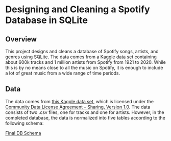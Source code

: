 # Designing and Cleaning a Spotify Database in SQLite

## Overview

This project designs and cleans a database of Spotify songs, artists, and genres using SQLite. The data comes from a Kaggle data set containing about 600k tracks and 1 million artists from Spotify from 1921 to 2020. While this is by no means close to all the music on Spotify, it is enough to include a lot of great music from a wide range of time periods.

## Data

The data comes from [this Kaggle data set](https://www.kaggle.com/datasets/yamaerenay/spotify-dataset-19212020-600k-tracks?select=tracks.csv), which is licensed under the [Community Data License Agreement – Sharing, Version 1.0](https://cdla.dev/sharing-1-0/). The data consists of two .csv files, one for tracks and one for artists. However, in the completed database, the data is normalized into five tables according to the following schema:

[Final DB Schema](images/diagram2.png)
